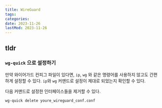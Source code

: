 ```yaml
---
title: WireGuard
tags:
categories:
date: 2023-11-26
lastMod: 2023-11-26
---
```

## tldr

### `wg-quick` 으로 설정하기
만약 와이어가드 컨피그 파일이 있다면, `ip`, `wg` 와 같은 명령어를 사용하지 않고도 간편하게 설정할 수 있다.
`ip`와 `wg` 커맨드로 설정이 제대로 되었는지 확인할 수 있다.

다음 커맨드로 설정한 인터페이스들을 제거할 수 있다.
```sh
wg-quick delete youre_wireguard_conf.conf
```
